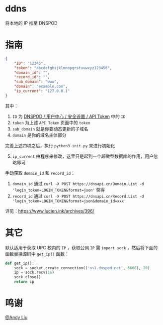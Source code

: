 # ddns

将本地的 IP 推至 DNSPOD

# 指南

```json
{
    "ID": "12345",
    "token": "abcdefghijklmnopqrstuvwxyz123456",
    "domain_id": "",
    "record_id": "",
    "sub_domain": "www",
    "domain": "example.com",
    "ip_current": "127.0.0.1"
}
```

其中：

1. `ID` 为 [DNSPOD / 用户中心 / 安全设置 / API Token](https://www.dnspod.cn/console/user/security) 中的 `ID`
2. `token` 为上述 `API Token` 页面中的 `token`
3. `sub_domain` 就是你要动态更新的子域名
4. `domain` 是你的域名主体部分

完善上述四项之后，执行 `python3 init.py` 来进行初始化

5. `ip_current` 由程序来修改，这里只是起到一个超微型数据库的作用，用户忽略即可

手动获取 `domain_id` 和 `record_id`：

1. `domain_id` 通过 `curl -X POST https://dnsapi.cn/Domain.List -d 'login_token=LOGIN_TOKEN&format=json'` 获得
2. `record_id` 通过 `curl -X POST https://dnsapi.cn/Record.List -d 'login_token=LOGIN_TOKEN&format=json&domain_id=xxx'`

详见：https://www.lucien.ink/archives/396/

# 其它

默认适用于获取 UPC 校内的 `IP` ，获取公网 `IP` 需 `import sock` ，然后将下面的函数替换源码中 `get_ip()` 函数：

```python
def get_ip():
    sock = socket.create_connection(('ns1.dnspod.net', 6666), 20)
    ip = sock.recv(16)
    sock.close()
    return ip
```

# 鸣谢

[@Andy Liu](https://github.com/andyliu24)
